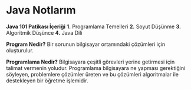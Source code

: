# Java Notlarım

**Java 101 Patikası İçeriği**
**1.** Programlama Temelleri
**2.** Soyut Düşünme
**3.** Algoritmik Düşünce
**4.** Java Dili

**Program Nedir?**
Bir sorunun bilgisayar ortamındaki çözümleri için oluşturulur. 

**Programlama Nedir?**
Bilgisayara çeşitli görevleri yerine getirmesi için talimat vermenin yoludur.
Programlama bilgisayara ne yapması gerektiğini söyleyen, problemlere çözümler üreten ve bu çözümleri algoritmalar ile destekleyen bir öğretme işlemidir.
